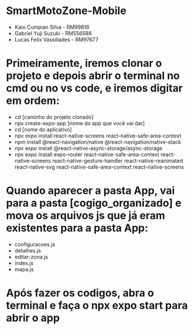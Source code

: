 # SmartMotoZone-Mobile

- Kaio Cumpian Silva - RM99816
- Gabriel Yuji Suzuki - RM556588
- Lucas Felix Vassiliades - RM97677

# Primeiramente, iremos clonar o projeto e depois abrir o terminal no cmd ou no vs code, e iremos digitar em ordem:

- cd [caminho do projeto clonado]
- npx create-expo-app [nome do app que você vai dar]
- cd [nome do aplicativo]
- npx expo install react-native-screens react-native-safe-area-context
- npm install @react-navigation/native @react-navigation/native-stack
- npx expo install @react-native-async-storage/async-storage
- npx expo install expo-router react-native-safe-area-context react-native-screens react-native-gesture-handler react-native-reanimated react-native-svg react-native-safe-area-context react-native-screens

# Quando aparecer a pasta App, vai para a pasta [cogigo_organizado] e mova os arquivos js que já eram existentes para a pasta App:

- configuracoes.js
- detalhes.js
- editar-zona.js 
- index.js 
- mapa.js 

# Após fazer os codigos, abra o terminal e faça o npx expo start para abrir o app
